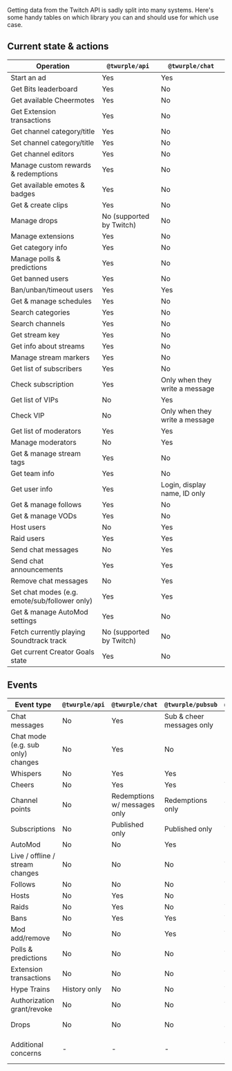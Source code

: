 Getting data from the Twitch API is sadly split into many systems. Here's some handy tables on which library you can and
should use for which use case.

## Current state & actions

| Operation                                     | `@twurple/api`           | `@twurple/chat`                |
|-----------------------------------------------|--------------------------|--------------------------------|
| Start an ad                                   | Yes                      | Yes                            |
| Get Bits leaderboard                          | Yes                      | No                             |
| Get available Cheermotes                      | Yes                      | No                             |
| Get Extension transactions                    | Yes                      | No                             |
| Get channel category/title                    | Yes                      | No                             |
| Set channel category/title                    | Yes                      | No                             |
| Get channel editors                           | Yes                      | No                             |
| Manage custom rewards & redemptions           | Yes                      | No                             |
| Get available emotes & badges                 | Yes                      | No                             |
| Get & create clips                            | Yes                      | No                             |
| Manage drops                                  | No (supported by Twitch) | No                             |
| Manage extensions                             | Yes                      | No                             |
| Get category info                             | Yes                      | No                             |
| Manage polls & predictions                    | Yes                      | No                             |
| Get banned users                              | Yes                      | No                             |
| Ban/unban/timeout users                       | Yes                      | Yes                            |
| Get & manage schedules                        | Yes                      | No                             |
| Search categories                             | Yes                      | No                             |
| Search channels                               | Yes                      | No                             |
| Get stream key                                | Yes                      | No                             |
| Get info about streams                        | Yes                      | No                             |
| Manage stream markers                         | Yes                      | No                             |
| Get list of subscribers                       | Yes                      | No                             |
| Check subscription                            | Yes                      | Only when they write a message |
| Get list of VIPs                              | No                       | Yes                            |
| Check VIP                                     | No                       | Only when they write a message |
| Get list of moderators                        | Yes                      | Yes                            |
| Manage moderators                             | No                       | Yes                            |
| Get & manage stream tags                      | Yes                      | No                             |
| Get team info                                 | Yes                      | No                             |
| Get user info                                 | Yes                      | Login, display name, ID only   |
| Get & manage follows                          | Yes                      | No                             |
| Get & manage VODs                             | Yes                      | No                             |
| Host users                                    | No                       | Yes                            |
| Raid users                                    | Yes                      | Yes                            |
| Send chat messages                            | No                       | Yes                            |
| Send chat announcements                       | Yes                      | Yes                            |
| Remove chat messages                          | No                       | Yes                            |
| Set chat modes (e.g. emote/sub/follower only) | Yes                      | Yes                            |
| Get & manage AutoMod settings                 | Yes                      | No                             |
| Fetch currently playing Soundtrack track      | No (supported by Twitch) | No                             |
| Get current Creator Goals state               | Yes                      | No                             |

## Events

| Event type                        | `@twurple/api` | `@twurple/chat`              | `@twurple/pubsub`         | `@twurple/eventsub`                  |
|-----------------------------------|----------------|------------------------------|---------------------------|--------------------------------------|
| Chat messages                     | No             | Yes                          | Sub & cheer messages only | Sub & cheer messages only            |
| Chat mode (e.g. sub only) changes | No             | Yes                          | No                        | No                                   |
| Whispers                          | No             | Yes                          | Yes                       | No                                   |
| Cheers                            | No             | Yes                          | Yes                       | Yes                                  |
| Channel points                    | No             | Redemptions w/ messages only | Redemptions only          | Yes                                  |
| Subscriptions                     | No             | Published only               | Published only            | Yes                                  |
| AutoMod                           | No             | No                           | Yes                       | No                                   |
| Live / offline / stream changes   | No             | No                           | No                        | Yes                                  |
| Follows                           | No             | No                           | No                        | Yes                                  |
| Hosts                             | No             | Yes                          | No                        | No                                   |
| Raids                             | No             | Yes                          | No                        | Yes                                  |
| Bans                              | No             | Yes                          | Yes                       | Yes                                  |
| Mod add/remove                    | No             | No                           | Yes                       | Yes                                  |
| Polls & predictions               | No             | No                           | No                        | Yes                                  |
| Extension transactions            | No             | No                           | No                        | Yes                                  |
| Hype Trains                       | History only   | No                           | No                        | Yes                                  |
| Authorization grant/revoke        | No             | No                           | No                        | Yes                                  |
| Drops                             | No             | No                           | No                        | No (supported by Twitch)             |
| Additional concerns               | -              | -                            | -                         | As of now, must have a public server | 
